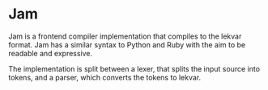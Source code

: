 # Jam

Jam is a frontend compiler implementation that compiles to the lekvar format.
Jam has a similar syntax to Python and Ruby with the aim to be readable and expressive.

The implementation is split between a lexer, that splits the input source into tokens, and a parser, which converts the tokens to lekvar.
